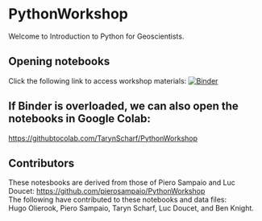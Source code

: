 # PythonWorkshop
Welcome to Introduction to Python for Geoscientists.

## Opening notebooks
Click the following link to access workshop materials:
[![Binder](https://mybinder.org/badge_logo.svg)](https://mybinder.org/v2/gh/TarynScharf/PythonWorkshop/HEAD)  

## If Binder is overloaded, we can also open the notebooks in Google Colab:
https://githubtocolab.com/TarynScharf/PythonWorkshop

## Contributors
These notesbooks are derived from those of Piero Sampaio and Luc Doucet: https://github.com/pierosampaio/PythonWorkshop <br />
The following have contributed to these notebooks and data files: <br />
Hugo Olierook, Piero Sampaio, Taryn Scharf, Luc Doucet, and Ben Knight.

